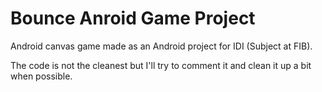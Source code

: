 Bounce Anroid Game Project
=======

Android canvas game made as an Android project for IDI (Subject at FIB).

The code is not the cleanest but I'll try to comment it and clean it up a bit when possible.
